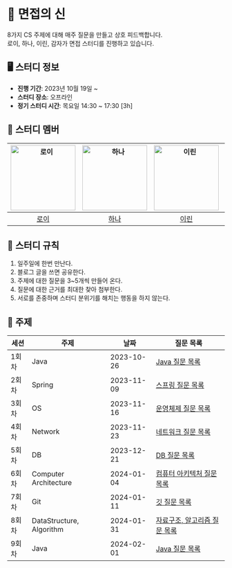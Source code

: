 # 🎤 면접의 신
8가지 CS 주제에 대해 매주 질문을 만들고 상호 피드백합니다.   
로이, 하나, 이린, 감자가 면접 스터디를 진행하고 있습니다.

## 🖥 스터디 정보
- **진행 기간**: 2023년 10월 19일 ~ 
- **스터디 장소**: 오프라인
- **정기 스터디 시간**: 목요일 14:30 ~ 17:30 [3h]

## 🤖 스터디 멤버

<center>

| <img src="https://avatars.githubusercontent.com/lvalentine6" width="150" alt="로이"> | <img src="https://avatars.githubusercontent.com/dokkisan" width="150" alt="하나"> | <img src="https://avatars.githubusercontent.com/new-pow" width="150" alt="이린"> | <img src="https://avatars.githubusercontent.com/leegyeongwhan" width="150" alt="감자"> |
|:---:|:---:|:---:|:---:|
| [로이](https://github.com/lvalentine6) | [하나](https://github.com/dokkisan) | [이린](https://github.com/new-pow) | [감자](https://github.com/leegyeongwhan) |

</center>

## 📌 스터디 규칙

1. 일주일에 한번 만난다.
2. 블로그 글을 쓰면 공유한다.
3. 주제에 대한 질문을 3~5개씩 만들어 온다.
4. 질문에 대한 근거를 최대한 찾아 첨부한다.
5. 서로를 존중하며 스터디 분위기를 해치는 행동을 하지 않는다.

## 📔 주제


| 세션          | 주제            | 날짜        | 질문 목록                   |
|--------------|----------------|-------------|----------------------------------|
| 1회차        | Java           | 2023-10-26  | [Java 질문 목록](/java/Java_2023_10_26.md) |
| 2회차        | Spring         | 2023-11-09  | [스프링 질문 목록](/spring/Spring_2023_11_09.md) |
| 3회차        | OS             | 2023-11-16  | [운영체제 질문 목록](/OS/OS_2023.11.16.md) |
| 4회차        | Network | 2023-11-23 | [네트워크 질문 목록](/network/Network_2023_11_31.md) |
| 5회차        | DB           | 2023-12-21  | [DB 질문 목록](/DB/DB_2023_12_21.md) |
| 6회차        | Computer Architecture         | 2024-01-04  | [컴퓨터 아키텍처 질문 목록](/ComputerArchitecture/Computer_Architecture_2024_01_04.md) |
| 7회차        | Git             | 2024-01-11  | [깃 질문 목록](/git/2024_01_11_git.md) |
| 8회차        | DataStructure, Algorithm | 2024-01-31 | [자료구조, 알고리즘 질문 목록](/Algorithm_DataStructure/DataStructure_Algorithm.md) |
| 9회차  |  Java          | 2024-02-01         | [Java 질문 목록](/java/Java_2024_02_01.md)                              |


